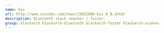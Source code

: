 ```yaml
---
name: bss
url: http://www.secuobs.com/news/15022006-bss_0_8.shtml
description: Bluetooth stack smasher / fuzzer.
group: blackarch blackarch-bluetooth blackarch-fuzzer blackarch-scanner
---
```

